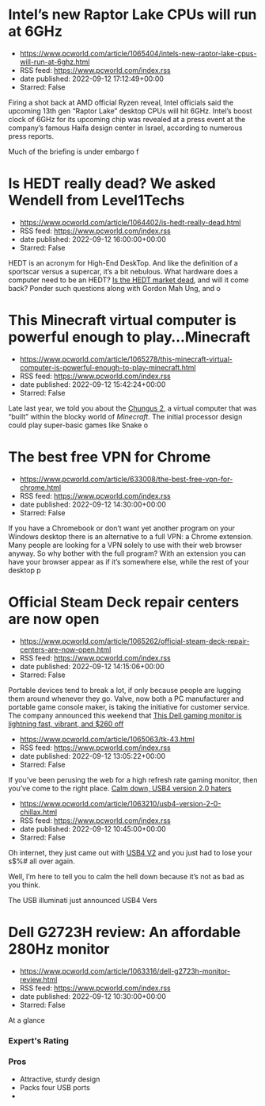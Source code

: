# Intel’s new Raptor Lake CPUs will run at 6GHz
 - https://www.pcworld.com/article/1065404/intels-new-raptor-lake-cpus-will-run-at-6ghz.html
 - RSS feed: https://www.pcworld.com/index.rss
 - date published: 2022-09-12 17:12:49+00:00
 - Starred: False

<div id="link_wrapped_content">
<section class="wp-block-bigbite-multi-title"><div class="container"></div></section><p>Firing a shot back at AMD official Ryzen reveal, Intel officials said the upcoming 13th gen &ldquo;Raptor Lake&rdquo; desktop CPUs will hit 6GHz. Intel&rsquo;s boost clock of 6GHz for its upcoming chip was revealed at a press event at the company&rsquo;s famous Haifa design center in Israel, according to numerous press reports. </p>



<p>Much of the briefing is under embargo f

# Is HEDT really dead? We asked Wendell from Level1Techs
 - https://www.pcworld.com/article/1064402/is-hedt-really-dead.html
 - RSS feed: https://www.pcworld.com/index.rss
 - date published: 2022-09-12 16:00:00+00:00
 - Starred: False

<div id="link_wrapped_content">
<section class="wp-block-bigbite-multi-title"><div class="container"></div></section><p>HEDT is an acronym for High-End DeskTop. And like the definition of a sportscar versus a supercar, it&rsquo;s a bit nebulous. What hardware does a computer need to be an HEDT? <a href="https://www.pcworld.com/article/707425/hedt-amd-threadripper-intel-mainstream-cpus.html">Is the HEDT market dead</a>, and will it come back? Ponder such questions along with Gordon Mah Ung, and o

# This Minecraft virtual computer is powerful enough to play…Minecraft
 - https://www.pcworld.com/article/1065278/this-minecraft-virtual-computer-is-powerful-enough-to-play-minecraft.html
 - RSS feed: https://www.pcworld.com/index.rss
 - date published: 2022-09-12 15:42:24+00:00
 - Starred: False

<div id="link_wrapped_content">
<section class="wp-block-bigbite-multi-title"><div class="container"></div></section><p>Late last year, we told you about the <a href="https://www.pcworld.com/article/559794/8-bit-computer-processor-built-in-minecraft-can-run-its-own-games.html" rel="noreferrer noopener" target="_blank">Chungus 2</a>, a virtual computer that was &ldquo;built&rdquo; within the blocky world of <em>Minecraft</em>. The initial processor design could play super-basic games like Snake o

# The best free VPN for Chrome
 - https://www.pcworld.com/article/633008/the-best-free-vpn-for-chrome.html
 - RSS feed: https://www.pcworld.com/index.rss
 - date published: 2022-09-12 14:30:00+00:00
 - Starred: False

<div id="link_wrapped_content">
<section class="wp-block-bigbite-multi-title"><div class="container"></div></section><p>If you have a Chromebook or don&rsquo;t want yet another program on your Windows desktop there is an alternative to a full VPN: a Chrome extension. Many people are looking for a VPN solely to use with their web browser anyway. So why bother with the full program? With an extension you can have your browser appear as if it&rsquo;s somewhere else, while the rest of your desktop p

# Official Steam Deck repair centers are now open
 - https://www.pcworld.com/article/1065262/official-steam-deck-repair-centers-are-now-open.html
 - RSS feed: https://www.pcworld.com/index.rss
 - date published: 2022-09-12 14:15:06+00:00
 - Starred: False

<div id="link_wrapped_content">
<section class="wp-block-bigbite-multi-title"><div class="container"></div></section><p>Portable devices tend to break a lot, if only because people are lugging them around whenever they go. Valve, now both a PC manufacturer and portable game console maker, is taking the initiative for customer service. The company announced this weekend that <a href="https://go.redirectingat.com/?id=111346X1569483&amp;url=https://store.steampowered.com/news/app/1675200/view/33985

# This Dell gaming monitor is lightning fast, vibrant, and $260 off
 - https://www.pcworld.com/article/1065063/tk-43.html
 - RSS feed: https://www.pcworld.com/index.rss
 - date published: 2022-09-12 13:05:22+00:00
 - Starred: False

<div id="link_wrapped_content">
<section class="wp-block-bigbite-multi-title"><div class="container"></div></section><p>If you&rsquo;ve been perusing the web for a high refresh rate gaming monitor, then you&rsquo;ve come to the right place. <a href="https://go.redirectingat.com/?id=111346X1569483&amp;url=https://www.dell.com/en-us/shop/dell-27-gaming-monitor-s2721dgf/apd/210-axeh/monitors-monitor-accessories?gacd=9614064-1014-5761040-266794588-0&amp;dgc=st&amp;ds_rl=1286018&amp;gclid=Cj0KCQjwjva

# Calm down, USB4 version 2.0 haters
 - https://www.pcworld.com/article/1063210/usb4-version-2-0-chillax.html
 - RSS feed: https://www.pcworld.com/index.rss
 - date published: 2022-09-12 10:45:00+00:00
 - Starred: False

<div id="link_wrapped_content">
<section class="wp-block-bigbite-multi-title"><div class="container"></div></section><p>Oh internet, they just came out with <a href="https://www.pcworld.com/article/919864/usb4-leaps-ahead-of-thunderbolt-with-80gbps-standard.html">USB4 V2</a> and you just had to lose your s$%# all over again.&nbsp;</p>



<p>Well, I&rsquo;m here to tell you to calm the hell&nbsp;down because it&rsquo;s not as bad as you think.</p>



<p>The USB illuminati just announced USB4 Vers

# Dell G2723H review: An affordable 280Hz monitor
 - https://www.pcworld.com/article/1063316/dell-g2723h-monitor-review.html
 - RSS feed: https://www.pcworld.com/index.rss
 - date published: 2022-09-12 10:30:00+00:00
 - Starred: False

<div id="link_wrapped_content">
<section class="wp-block-bigbite-multi-title"><div class="container"></div></section><div class="review" id="review-body"><span class="review-title">At a glance</span><h3 class="review-subTitle" id="experts-rating">Expert's Rating</h3><div class="starRating"></div>
<div><div class="review-columns"><div class="review-column"><h3 class="review-subTitle" id="pros">Pros</h3><ul class="pros review-list"><li>Attractive, sturdy design</li><li>Packs four USB ports</li><li
